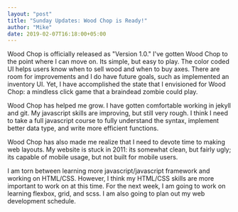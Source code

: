 ```yaml
---
layout: "post"
title: "Sunday Updates: Wood Chop is Ready!"
author: "Mike"
date: 2019-02-07T16:18:00+05:00
---
```




Wood Chop is officially released as "Version 1.0." I've gotten Wood Chop to the point where I can move on.  Its simple, but easy to play.  The color coded UI helps users know when to sell wood and when to buy axes.  There are room for improvements and I do have future goals, such as implemented an inventory UI.  Yet, I have accomplished the state that I envisioned for Wood Chop: a mindless click game that a braindead zombie could play.  

Wood Chop has helped me grow.  I have gotten comfortable working in jekyll and git.  My javascript skills are improving, but still very rough.  I think I need to take a full javascript course to fully understand the syntax, implement better data type, and write more efficient functions.

Wood Chop has also made me realize that I need to devote time to making web layouts.  My website is stuck in 2011: its somewhat clean, but fairly ugly; its capable of mobile usage, but not built for mobile users.  

I am torn between learning more javascript/javascript framework and working on HTML/CSS.  However, I think my HTML/CSS skills are more important to work on at this time.  For the next week, I am going to work on learning flexbox, grid, and scss.  I am also going to plan out my web development schedule.